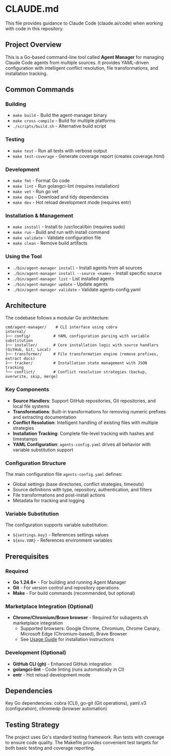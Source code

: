 # CLAUDE.md

This file provides guidance to Claude Code (claude.ai/code) when working with code in this repository.

## Project Overview

This is a Go-based command-line tool called **Agent Manager** for managing Claude Code agents from multiple sources. It provides YAML-driven configuration with intelligent conflict resolution, file transformations, and installation tracking.

## Common Commands

### Building
- `make build` - Build the agent-manager binary
- `make cross-compile` - Build for multiple platforms
- `./scripts/build.sh` - Alternative build script

### Testing
- `make test` - Run all tests with verbose output
- `make test-coverage` - Generate coverage report (creates coverage.html)

### Development
- `make fmt` - Format Go code
- `make lint` - Run golangci-lint (requires installation)
- `make vet` - Run go vet
- `make deps` - Download and tidy dependencies
- `make dev` - Hot reload development mode (requires entr)

### Installation & Management
- `make install` - Install to /usr/local/bin (requires sudo)
- `make run` - Build and run with install command
- `make validate` - Validate configuration file
- `make clean` - Remove build artifacts

### Using the Tool
- `./bin/agent-manager install` - Install agents from all sources
- `./bin/agent-manager install --source <name>` - Install specific source
- `./bin/agent-manager list` - List installed agents
- `./bin/agent-manager update` - Update agents
- `./bin/agent-manager validate` - Validate agents-config.yaml

## Architecture

The codebase follows a modular Go architecture:

```
cmd/agent-manager/    # CLI interface using cobra
internal/
├── config/          # YAML configuration parsing with variable substitution
├── installer/       # Core installation logic with source handlers (GitHub, Git, Local)
├── transformer/     # File transformation engine (remove prefixes, extract docs)
├── tracker/         # Installation state management with JSON tracking
└── conflict/        # Conflict resolution strategies (backup, overwrite, skip, merge)
```

### Key Components

- **Source Handlers**: Support GitHub repositories, Git repositories, and local file systems
- **Transformations**: Built-in transformations for removing numeric prefixes and extracting documentation
- **Conflict Resolution**: Intelligent handling of existing files with multiple strategies
- **Installation Tracking**: Complete file-level tracking with hashes and timestamps
- **YAML Configuration**: `agents-config.yaml` drives all behavior with variable substitution support

### Configuration Structure

The main configuration file `agents-config.yaml` defines:
- Global settings (base directories, conflict strategies, timeouts)
- Source definitions with type, repository, authentication, and filters
- File transformations and post-install actions
- Metadata for tracking and logging

### Variable Substitution

The configuration supports variable substitution:
- `${settings.key}` - References settings values
- `${env.VAR}` - References environment variables

## Prerequisites

### Required
- **Go 1.24.6+** - For building and running Agent Manager
- **Git** - For version control and repository operations
- **Make** - For build commands (recommended, but optional)

### Marketplace Integration (Optional)
- **Chrome/Chromium/Brave browser** - Required for subagents.sh marketplace integration
  - Supported browsers: Google Chrome, Chromium, Chrome Canary, Microsoft Edge (Chromium-based), Brave Browser
  - See [Usage Guide](docs/USAGE.md#marketplace-commands) for installation instructions

### Development (Optional)
- **GitHub CLI (gh)** - Enhanced GitHub integration
- **golangci-lint** - Code linting (runs automatically in CI)
- **entr** - Hot reload development mode

## Dependencies

Key Go dependencies: cobra (CLI), go-git (Git operations), yaml.v3 (configuration), chromedp (browser automation)

## Testing Strategy

The project uses Go's standard testing framework. Run tests with coverage to ensure code quality. The Makefile provides convenient test targets for both basic testing and coverage reporting.